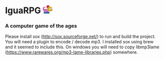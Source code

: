 # IguaRPG ![Iguana character](/src/levels/preview-images/iguana.png?raw=true)
### A computer game of the ages
Please install sox (http://sox.sourceforge.net/) to run and build the project. You will need a plugin to encode / decode mp3. I installed sox using brew and it seemed to include this. On windows you will need to copy libmp3lame (https://www.rarewares.org/mp3-lame-libraries.php) somewhere.

